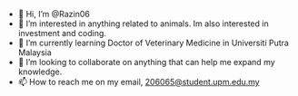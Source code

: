 - 👋 Hi, I’m @Razin06
- 👀 I’m interested in anything related to animals. Im also interested in investment and coding.
- 🌱 I’m currently learning Doctor of Veterinary Medicine in Universiti Putra Malaysia
- 💞️ I’m looking to collaborate on anything that can help me expand my knowledge.
- 📫 How to reach me on my email, 206065@student.upm.edu.my

<!---
Razin06/Razin06 is a ✨ special ✨ repository because its `README.md` (this file) appears on your GitHub profile.
You can click the Preview link to take a look at your changes.
--->
